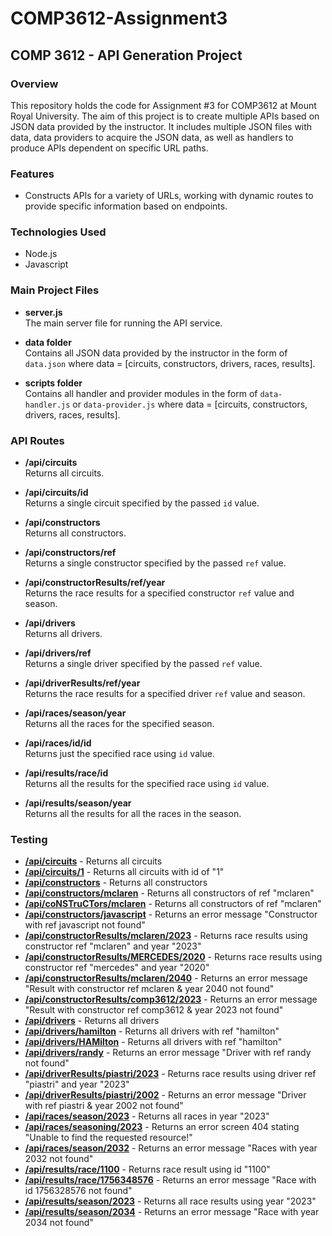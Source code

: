 # COMP3612-Assignment3

## COMP 3612 - API Generation Project

### Overview
This repository holds the code for Assignment #3 for COMP3612 at Mount Royal University. The aim of this project is to create multiple APIs based on JSON data provided by the instructor. It includes multiple JSON files with data, data providers to acquire the JSON data, as well as handlers to produce APIs dependent on specific URL paths. 

### Features
- Constructs APIs for a variety of URLs, working with dynamic routes to provide specific information based on endpoints.

### Technologies Used
- Node.js
- Javascript

### Main Project Files

- **server.js**  
  The main server file for running the API service.
  
- **data folder**  
  Contains all JSON data provided by the instructor in the form of `data.json` where data = [circuits, constructors, drivers, races, results].
  
- **scripts folder**  
  Contains all handler and provider modules in the form of `data-handler.js` or `data-provider.js` where data = [circuits, constructors, drivers, races, results].

### API Routes

- **/api/circuits**  
  Returns all circuits.
  
- **/api/circuits/id**  
  Returns a single circuit specified by the passed `id` value.
  
- **/api/constructors**  
  Returns all constructors.
  
- **/api/constructors/ref**  
  Returns a single constructor specified by the passed `ref` value.
  
- **/api/constructorResults/ref/year**  
  Returns the race results for a specified constructor `ref` value and season.
  
- **/api/drivers**  
  Returns all drivers.
  
- **/api/drivers/ref**  
  Returns a single driver specified by the passed `ref` value.
  
- **/api/driverResults/ref/year**  
  Returns the race results for a specified driver `ref` value and season.
  
- **/api/races/season/year**  
  Returns all the races for the specified season.
  
- **/api/races/id/id**  
  Returns just the specified race using `id` value.
  
- **/api/results/race/id**  
  Returns all the results for the specified race using `id` value.
  
- **/api/results/season/year**  
  Returns all the results for all the races in the season.

### Testing
- [**/api/circuits**](https://alive-important-bream.glitch.me/api/circuits) - Returns all circuits
- [**/api/circuits/1**](https://alive-important-bream.glitch.me/api/circuits/1) - Returns all circuits with id of "1"
- [**/api/constructors**](https://alive-important-bream.glitch.me/api/constructors) - Returns all constructors
- [**/api/constructors/mclaren**](https://alive-important-bream.glitch.me/api/constructors/mclaren) - Returns all constructors of ref "mclaren"
- [**/api/coNSTruCTors/mclaren**](https://alive-important-bream.glitch.me/api/coNSTruCTors/mclaren) - Returns all constructors of ref "mclaren"
- [**/api/constructors/javascript**](https://alive-important-bream.glitch.me/api/constructors/javascript) - Returns an error message "Constructor with ref javascript not found"
- [**/api/constructorResults/mclaren/2023**](https://alive-important-bream.glitch.me/api/constructorResults/mclaren/2023) - Returns race results using constructor ref "mclaren" and year "2023"
- [**/api/constructorResults/MERCEDES/2020**](https://alive-important-bream.glitch.me/api/constructorResults/MERCEDES/2020) - Returns race results using constructor ref "mercedes" and year "2020"
- [**/api/constructorResults/mclaren/2040**](https://alive-important-bream.glitch.me/api/constructorResults/mclaren/2040) - Returns an error message "Result with constructor ref mclaren & year 2040 not found"
- [**/api/constructorResults/comp3612/2023**](https://alive-important-bream.glitch.me/api/constructorResults/comp3612/2023) - Returns an error message "Result with constructor ref comp3612 & year 2023 not found"
- [**/api/drivers**](https://alive-important-bream.glitch.me/api/drivers) - Returns all drivers
- [**/api/drivers/hamilton**](https://alive-important-bream.glitch.me/api/drivers/hamilton) - Returns all drivers with ref "hamilton"
- [**/api/drivers/HAMilton**](https://alive-important-bream.glitch.me/api/drivers/HAMilton) - Returns all drivers with ref "hamilton"
- [**/api/drivers/randy**](https://alive-important-bream.glitch.me/api/drivers/randy) - Returns an error message "Driver with ref randy not found"
- [**/api/driverResults/piastri/2023**](https://alive-important-bream.glitch.me/api/driverResults/piastri/2023) - Returns race results using driver ref "piastri" and year "2023"
- [**/api/driverResults/piastri/2002**](https://alive-important-bream.glitch.me/api/driverResults/piastri/2002) - Returns an error message "Driver with ref piastri & year 2002 not found"
- [**/api/races/season/2023**](https://alive-important-bream.glitch.me/api/races/season/2023) - Returns all races in year "2023"
- [**/api/races/seasoning/2023**](https://alive-important-bream.glitch.me/api/races/seasoning/2023) - Returns an error screen 404 stating "Unable to find the requested resource!"
- [**/api/races/season/2032**](https://alive-important-bream.glitch.me/api/races/season/2032) - Returns an error message "Races with year 2032 not found"
- [**/api/results/race/1100**](https://alive-important-bream.glitch.me/api/results/race/1100) - Returns race result using id "1100"
- [**/api/results/race/1756348576**](https://alive-important-bream.glitch.me/api/results/race/1756348576) - Returns an error message "Race with id 1756328576 not found"
- [**/api/results/season/2023**](https://alive-important-bream.glitch.me/api/results/season/2023) - Returns all race results using year "2023"
- [**/api/results/season/2034**](https://alive-important-bream.glitch.me/api/results/season/2034) - Returns an error message "Race with year 2034 not found"
